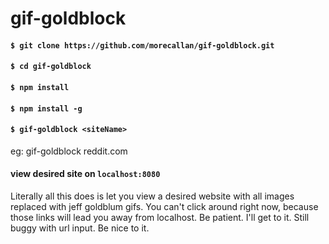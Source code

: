 # gif-goldblock

#### `$ git clone https://github.com/morecallan/gif-goldblock.git`
#### `$ cd gif-goldblock`
#### `$ npm install`
#### `$ npm install -g`
#### `$ gif-goldblock <siteName>`
<p>eg: gif-goldblock reddit.com</p>

#### view desired site on `localhost:8080`




<p> Literally all this does is let you view a desired website with all images replaced with jeff goldblum gifs. You can't click around right now, because those links will lead you away from localhost. Be patient. I'll get to it.
Still buggy with url input. Be nice to it.</p>
